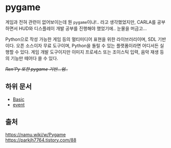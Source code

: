 # pygame

게임과 전혀 관련이 없어보이는데 뭔 `pygame`이냐!.. 라고 생각했었지만, CARLA를 공부하면서 HUD와 디스플레이 개발 공부를 진행해야 했었기에.. 눈물을 머금고...

Python으로 작성 가능한 게임 등의 멀티미디어 표현을 위한 라이브러리이며, SDL 기반이다. 오픈 소스이자 무료 도구이며, Python을 돌릴 수 있는 플랫폼이라면 어디서든 실행할 수 있다. 게임 개발 도구이지만 이미지 프로세스 또는 조이스틱 입력, 음악 재생 등의 기능만 떼어다 쓸 수 있다.

~~*Ren'Py 또한 pygame 기반...엄..*~~

## 하위 문서

- [Basic](concept/basic.md)
- [event](concept/event.md)

## 출처
https://namu.wiki/w/Pygame   
https://parkjh7764.tistory.com/88